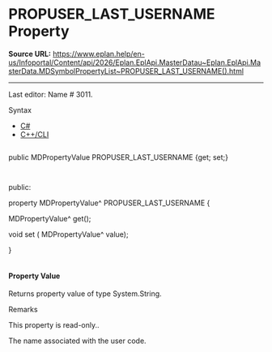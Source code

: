 # PROPUSER_LAST_USERNAME Property

**Source URL:** https://www.eplan.help/en-us/Infoportal/Content/api/2026/Eplan.EplApi.MasterDatau~Eplan.EplApi.MasterData.MDSymbolPropertyList~PROPUSER_LAST_USERNAME().html

---

Last editor: Name # 3011.

Syntax

- [C#](#i-syntax-CS)
- [C++/CLI](#i-syntax-CPP2005)

```
```
public MDPropertyValue PROPUSER_LAST_USERNAME {get; set;}
```
```

```
```
public:

property MDPropertyValue^ PROPUSER_LAST_USERNAME {

   MDPropertyValue^ get();

   void set (    MDPropertyValue^ value);

}
```
```

#### Property Value

Returns property value of type System.String.

Remarks

This property is read-only..

The name associated with the user code.
